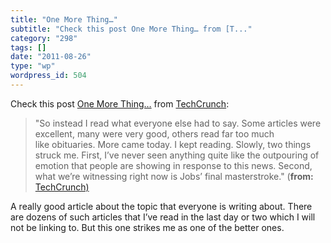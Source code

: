 ```yaml
---
title: "One More Thing…"
subtitle: "Check this post One More Thing… from [T..."
category: "298"
tags: []
date: "2011-08-26"
type: "wp"
wordpress_id: 504
---
```

Check this post [One More Thing…](http://feedproxy.google.com/~r/Techcrunch/~3/ag8UJf5_HY4/) from [TechCrunch](http://feeds.feedburner.com/Techcrunch):
> "So instead I read what everyone else had to say. Some articles were excellent, many were very good, others read far too much like obituaries. More came today. I kept reading. Slowly, two things struck me. First, I’ve never seen anything quite like the outpouring of emotion that people are showing in response to this news. Second, what we’re witnessing right now is Jobs’ final masterstroke." (**from:** [TechCrunch)](http://feeds.feedburner.com/Techcrunch) 

 A really good article about the topic that everyone is writing about. There are dozens of such articles that I’ve read in the last day or two which I will not be linking to. But this one strikes me as one of the better ones.